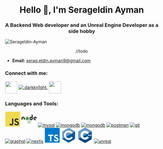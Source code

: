 <h1 align="center">Hello 👋, I'm Serageldin Ayman</h1>
<h3 align="center">A Backend Web developer and an Unreal Engine Developer as a side hobby</h3>

<p align="left">
  <img src="https://komarev.com/ghpvc/?username=Serageldin-Ayman&label=Profile%20views&color=0e75b6&style=flat" alt="Serageldin-Ayman" />
</p>

<p align="center">
  //todo
</p>

- **Email:** serag.eldin.ayman9@gmail.com

### Connect with me:
<p align="left">
    <a href="https://www.linkedin.com/in/serageldin-ayman/"><img align="center"src="https://www.vectorlogo.zone/logos/linkedin/linkedin-tile.svg" height="40" width="40"/></a>
    <a href="https://discord.gg/.darkkn1ght." target="_blank"><img align="center" src="https://www.vectorlogo.zone/logos/discord/discord-tile.svg" alt=".darkkn1ght." height="40" width="40" /></a>
    <a href="https://gmail.com/"><img align="center"src="https://www.vectorlogo.zone/logos/gmail/gmail-icon.svg" height="40" width="40"/></a>
  </p>

### Languages and Tools:
<p align="left">
    <a href="https://developer.mozilla.org/en-US/docs/Web/JavaScript" target="_blank" rel="noreferrer">
    <img src="https://raw.githubusercontent.com/devicons/devicon/master/icons/javascript/javascript-original.svg" alt="javascript" width="50" height="50" /></a>
    <a href="https://nodejs.org" target="_blank" rel="noreferrer">
    <img src="https://raw.githubusercontent.com/devicons/devicon/master/icons/nodejs/nodejs-original-wordmark.svg" alt="nodejs" width="50" height="50" /></a>
    <a href="https://www.mysql.com/" target="_blank" rel="noreferrer">
    <img src="https://www.vectorlogo.zone/logos/mysql/mysql-official.svg" alt="mysql" width="50" height="50" /></a>
  <a href="https://www.mongodb.com/" target="_blank" rel="noreferrer">
    <img src="https://www.vectorlogo.zone/logos/mongodb/mongodb-icon.svg" alt="mongodb" width="50" height="50" /></a>
  <a href="https://www.docker.com/" target="_blank" rel="noreferrer">
    <img src="https://www.vectorlogo.zone/logos/docker/docker-official.svg" alt="mongodb" width="50" height="50" /></a>
    <a href="https://postman.com" target="_blank" rel="noreferrer">
    <img src="https://www.vectorlogo.zone/logos/getpostman/getpostman-icon.svg" alt="postman" width="50" height="50" /></a>
  <a href="https://git-scm.com/" target="_blank" rel="noreferrer">
    <img src="https://www.vectorlogo.zone/logos/git-scm/git-scm-icon.svg" alt="git" width="50" height="50" /></a>
  <a href="https://graphql.org" target="_blank" rel="noreferrer">
    <img src="https://www.vectorlogo.zone/logos/graphql/graphql-icon.svg" alt="graphql" width="50" height="50" /></a>
  <a href="https://nextjs.org/" target="_blank" rel="noreferrer">
    <img src="https://cdn.worldvectorlogo.com/logos/nextjs-2.svg" alt="nextjs" width="50" height="50" /></a>
  <a href="https://www.typescriptlang.org/" target="_blank" rel="noreferrer">
    <img src="https://raw.githubusercontent.com/devicons/devicon/master/icons/typescript/typescript-original.svg" alt="typescript" width="50" height="50" /></a>
   <a href="https://www.cprogramming.com/" target="_blank" rel="noreferrer">
    <img src="https://raw.githubusercontent.com/devicons/devicon/master/icons/c/c-original.svg" alt="c" width="50" height="50" /></a>
  <a href="https://www.w3schools.com/cpp/" target="_blank" rel="noreferrer">
    <img src="https://raw.githubusercontent.com/devicons/devicon/master/icons/cplusplus/cplusplus-original.svg" alt="cplusplus" width="50" height="50" /></a>
  <a href="https://unrealengine.com/" target="_blank" rel="noreferrer">
    <img src="https://raw.githubusercontent.com/kenangundogan/fontisto/036b7eca71aab1bef8e6a0518f7329f13ed62f6b/icons/svg/brand/unreal-engine.svg" alt="unreal" width="50" height="50" /></a>
</p>
